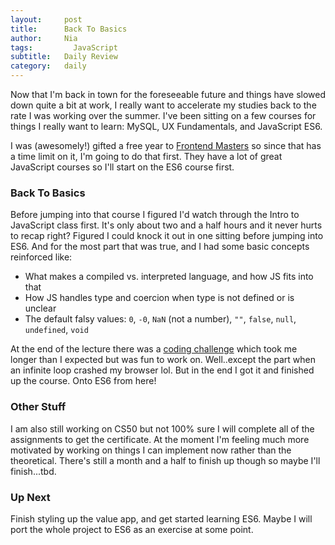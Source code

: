 ```yaml
---
layout:     post
title:      Back To Basics
author:     Nia
tags: 		  JavaScript
subtitle:  	Daily Review
category:   daily
---
```


Now that I'm back in town for the foreseeable future and things have slowed down quite a bit at work, I really want to accelerate my studies back to the rate I was working over the summer. I've been sitting on a few courses for things I really want to learn: MySQL, UX Fundamentals, and JavaScript ES6.

I was (awesomely!) gifted a free year to [Frontend Masters](https://frontendmasters.com) so since that has a time limit on it, I'm going to do that first. They have a lot of great JavaScript courses so I'll start on the ES6 course first.

### Back To Basics

Before jumping into that course I figured I'd watch through the Intro to JavaScript class first. It's only about two and a half hours and it never hurts to recap right? Figured I could knock it out in one sitting before jumping into ES6. And for the most part that was true, and I had some basic concepts reinforced like:

* What makes a compiled vs. interpreted language, and how JS fits into that 
* How JS handles type and coercion when type is not defined or is unclear
* The default falsy values: `0`, `-0`, `NaN` (not a number), `""`, `false`, `null`, `undefined`, `void`

At the end of the lecture there was a [coding challenge](https://github.com/getify/You-Dont-Know-JS/blob/master/up%20%26%20going/ch1.md#practice) which took me longer than I expected but was fun to work on. Well..except the part when an infinite loop crashed my browser lol. But in the end I got it and finished up the course. Onto ES6 from here!


### Other Stuff

I am also still working on CS50 but not 100% sure I will complete all of the assignments to get the certificate. At the moment I'm feeling much more motivated by working on things I can implement now rather than the theoretical. There's still a month and a half to finish up though so maybe I'll finish...tbd. 

### Up Next

Finish styling up the value app, and get started learning ES6. Maybe I will port the whole project to ES6 as an exercise at some point.